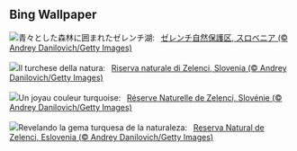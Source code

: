 ## Bing Wallpaper
![](https://www.bing.com/th?id=OHR.ZelenciSprings_JA-JP9838460197_UHD.jpg&w=1000)青々とした森林に囲まれたゼレンチ湖:&nbsp;&ensp;[ゼレンチ自然保護区, スロベニア (© Andrey Danilovich/Getty Images)](https://www.bing.com/th?id=OHR.ZelenciSprings_JA-JP9838460197_UHD.jpg)
<br><br/>
![](https://www.bing.com/th?id=OHR.ZelenciSprings_IT-IT8957946104_UHD.jpg&w=1000)Il turchese della natura:&nbsp;&ensp;[Riserva naturale di Zelenci, Slovenia (© Andrey Danilovich/Getty Images)](https://www.bing.com/th?id=OHR.ZelenciSprings_IT-IT8957946104_UHD.jpg)
<br><br/>
![](https://www.bing.com/th?id=OHR.ZelenciSprings_FR-FR0997298659_UHD.jpg&w=1000)Un joyau couleur turquoise:&nbsp;&ensp;[Réserve Naturelle de Zelenci, Slovénie (© Andrey Danilovich/Getty Images)](https://www.bing.com/th?id=OHR.ZelenciSprings_FR-FR0997298659_UHD.jpg)
<br><br/>
![](https://www.bing.com/th?id=OHR.ZelenciSprings_ES-ES4174854094_UHD.jpg&w=1000)Revelando la gema turquesa de la naturaleza:&nbsp;&ensp;[Reserva Natural de Zelenci, Eslovenia (© Andrey Danilovich/Getty Images)](https://www.bing.com/th?id=OHR.ZelenciSprings_ES-ES4174854094_UHD.jpg)
<br><br/>
